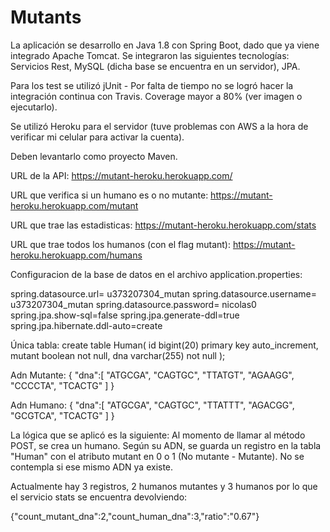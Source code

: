 # Mutants

La aplicación se desarrollo en Java 1.8 con Spring Boot, dado que ya viene integrado Apache Tomcat.
Se integraron las siguientes tecnologías: Servicios Rest, MySQL (dicha base se encuentra en un servidor), JPA.

Para los test se utilizó jUnit - Por falta de tiempo no se logró hacer la integración continua con Travis.
Coverage mayor a 80% (ver imagen o ejecutarlo).

Se utilizó Heroku para el servidor (tuve problemas con AWS a la hora de verificar mi celular para activar la cuenta).

Deben levantarlo como proyecto Maven.

URL de la API:
https://mutant-heroku.herokuapp.com/

URL que verifica si un humano es o no mutante:
https://mutant-heroku.herokuapp.com/mutant

URL que trae las estadisticas:
https://mutant-heroku.herokuapp.com/stats

URL que trae todos los humanos (con el flag mutant):
https://mutant-heroku.herokuapp.com/humans

Configuracion de la base de datos en el archivo application.properties:

spring.datasource.url= u373207304_mutan
spring.datasource.username=  u373207304_mutan
spring.datasource.password= nicolas0
spring.jpa.show-sql=false
spring.jpa.generate-ddl=true
spring.jpa.hibernate.ddl-auto=create

Única tabla:
create table Human(
	id bigint(20) primary key auto_increment,
  mutant boolean not null,
  dna varchar(255) not null
);

Adn Mutante:
{
	"dna":[
		"ATGCGA",
		"CAGTGC",
		"TTATGT",
		"AGAAGG",
		"CCCCTA",
		"TCACTG"
	]
}

Adn Humano:
{
	"dna":[
		"ATGCGA", 
		"CAGTGC", 
		"TTATTT", 
		"AGACGG",
		"GCGTCA",
		"TCACTG"
	]
}

La lógica que se aplicó es la siguiente: 
Al momento de llamar al método POST, se crea un humano. Según su ADN, se guarda un registro en la tabla "Human" con el atributo mutant en 0 o 1 (No mutante - Mutante). 
No se contempla si ese mismo ADN ya existe.

Actualmente hay 3 registros, 2 humanos mutantes y 3 humanos por lo que el servicio stats se encuentra devolviendo:

{"count_mutant_dna":2,"count_human_dna":3,"ratio":"0.67"}



